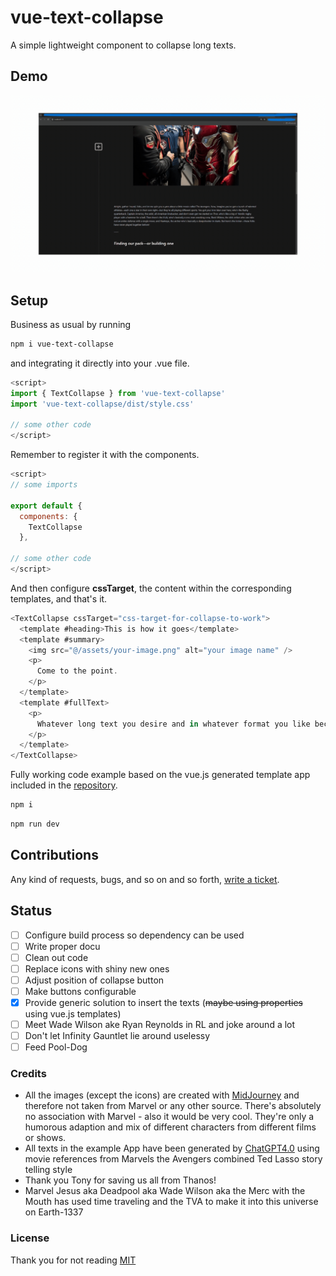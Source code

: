 # vue-text-collapse

A simple lightweight component to collapse long texts.

## Demo

![Alt Text](demo.gif)

## Setup

Business as usual by running

```sh
npm i vue-text-collapse
```

and integrating it directly into your .vue file.

```js
<script>
import { TextCollapse } from 'vue-text-collapse'
import 'vue-text-collapse/dist/style.css'

// some other code
</script>
```

Remember to register it with the components.

```js
<script>
// some imports

export default {
  components: {
    TextCollapse
  },

// some other code
</script>
```

And then configure __cssTarget__, the content within the corresponding templates, and that's it.

```js
<TextCollapse cssTarget="css-target-for-collapse-to-work">
  <template #heading>This is how it goes</template>
  <template #summary>
    <img src="@/assets/your-image.png" alt="your image name" />
    <p>
      Come to the point.
    </p>
  </template>
  <template #fullText>
    <p>
      Whatever long text you desire and in whatever format you like because the templates insert it with the HTML code.
    </p>
  </template>
</TextCollapse>
```

Fully working code example based on the vue.js generated template app included in the [repository](https://github.com/Dr4gon/vue-text-collapse).

```sh
npm i 
```

```sh
npm run dev
```

## Contributions

Any kind of requests, bugs, and so on and so forth, [write a ticket](https://github.com/Dr4gon/vue-text-collapse/issues/new).

## Status

- [ ] Configure build process so dependency can be used
- [ ] Write proper docu
- [ ] Clean out code
- [ ] Replace icons with shiny new ones
- [ ] Adjust position of collapse button
- [ ] Make buttons configurable
- [x] Provide generic solution to insert the texts (~~maybe using properties~~ using vue.js templates)
- [ ] Meet Wade Wilson ake Ryan Reynolds in RL and joke around a lot
- [ ] Don't let Infinity Gauntlet lie around uselessy
- [ ] Feed Pool-Dog

### Credits

- All the images (except the icons) are created with [MidJourney](https://www.midjourney.com/) and therefore not taken from Marvel or any other source. There's absolutely no association with Marvel - also it would be very cool. They're only a humorous adaption and mix of different characters from different films or shows.
- All texts in the example App have been generated by [ChatGPT4.0](https://chatgpt.com/) using movie references from Marvels the Avengers combined Ted Lasso story telling style
- Thank you Tony for saving us all from Thanos!
- Marvel Jesus aka Deadpool aka Wade Wilson aka the Merc with the Mouth has used time traveling and the TVA to make it into this universe on Earth-1337

### License

Thank you for not reading [MIT](LICENSE)

